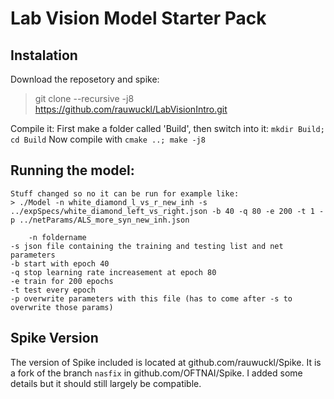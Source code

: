 # Lab Vision Model Starter Pack
## Instalation

Download the reposetory and spike: 
> git clone --recursive -j8 https://github.com/rauwuckl/LabVisionIntro.git

Compile it:
First make a folder called 'Build', then switch into it:
`mkdir Build; cd Build` 
Now compile with
`cmake ..; make -j8`

## Running the model:


	Stuff changed so no it can be run for example like:
	> ./Model -n white_diamond_l_vs_r_new_inh -s ../expSpecs/white_diamond_left_vs_right.json -b 40 -q 80 -e 200 -t 1 -p ../netParams/ALS_more_syn_new_inh.json

        -n foldername 
	-s json file containing the training and testing list and net parameters 
	-b start with epoch 40 
	-q stop learning rate increasement at epoch 80 
	-e train for 200 epochs 
	-t test every epoch 
	-p overwrite parameters with this file (has to come after -s to overwrite those params) 


## Spike Version
The version of Spike included is located at github.com/rauwuckl/Spike. 
It is a fork of the branch `nasfix` in github.com/OFTNAI/Spike. I added some details but it should still largely be compatible. 
